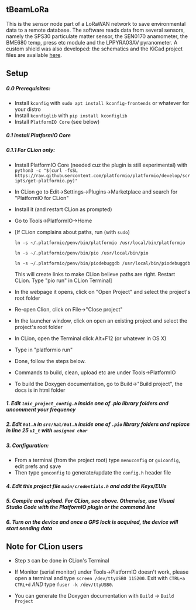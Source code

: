 ## tBeamLoRa

This is the sensor node part of a LoRaWAN network to save environmental data to a remote database. The software reads data from several sensors, namely the SPS30 particulate matter sensor, the SEN0170 anamometer, the BME680 temp, press etc module and the LPPYRA03AV pyranometer. A custom shield was also developed: the schematics and the KiCad project files are available [here](https://github.com/Piruzzolo/ttgo-tbeam-sensor-shield).


## Setup

##### 0.0 Prerequisites:
- Install ```kconfig``` with ```sudo apt install kconfig-frontends``` or whatever for your distro
- Install ```kconfiglib``` with ```pip install kconfiglib```
- Install ```PlatformIO Core``` (see below)

##### 0.1 Install PlatformIO Core 
##### 0.1.1 For CLion only:
- Install PlatformIO Core (needed cuz the plugin is still experimental) with
```python3 -c "$(curl -fsSL https://raw.githubusercontent.com/platformio/platformio/develop/scripts/get-platformio.py)"```

- In CLion go to Edit->Settings->Plugins->Marketplace and search for "PlatformIO for CLion"
- Install it (and restart CLion as prompted)
- Go to Tools->PlatformIO->Home
- [If CLion complains about paths, run (with ```sudo```)

  ```ln -s ~/.platformio/penv/bin/platformio /usr/local/bin/platformio```
  
  ```ln -s ~/.platformio/penv/bin/pio /usr/local/bin/pio```
  
  ```ln -s ~/.platformio/penv/bin/piodebuggdb /usr/local/bin/piodebuggdb```
  
  This will create links to make CLion believe paths are right.
  Restart CLion. Type "pio run" in CLion Terminal]
- In the webpage it opens, click on "Open Project" and select the project's root folder
- Re-open Clion, click on File->"Close project"
- In the launcher window, click on open an existing project and select the project's root folder
- In CLion, open the Terminal click Alt+F12 (or whatever in OS X) 
- Type in "platformio run"
- Done, follow the steps below. 
- Commands to build, clean, upload etc are under Tools->PlatformIO
- To build the Doxygen documentation, go to Build->"Build project", the docs is in html folder


##### 1. Edit ```lmic_project_config.h``` inside one of .pio library folders and uncomment your frequency

##### 2. Edit ```hal.h``` in ```src/hal/hal.h``` inside one of ```.pio``` library folders and replace in line 25 ```u1_t``` with ```unsigned char```

##### 3. Configuration:
- From a terminal (from the project root) type ```menuconfig``` or ```guiconfig```, edit prefs and save
- Then type ```genconfig``` to generate/update the ```config.h``` header file

##### 4. Edit this project file ```main/credentials.h``` and add the Keys/EUIs

##### 5. Compile and upload. For CLion, see above. Otherwise, use Visual Studio Code with the PlatformIO plugin or the command line

##### 6. Turn on the device and once a GPS lock is acquired, the device will start sending data


## Note for CLion users

- Step ```3``` can be done in CLion's Terminal
- If Monitor (serial monitor) under Tools->PlatformIO doesn't work, please open a terminal and type 
        ```screen /dev/ttyUSB0 115200```. Exit with ```CTRL+a``` ```CTRL+d``` *AND* type ```fuser -k /dev/ttyUSB0```.
  
- You can generate the Doxygen documentation with ```Build``` -> ```Build Project```
